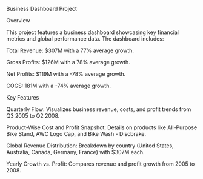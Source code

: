 Business Dashboard Project

Overview

This project features a business dashboard showcasing key financial metrics and global performance data. The dashboard includes:





Total Revenue: $307M with a 77% average growth.



Gross Profits: $126M with a 78% average growth.



Net Profits: $119M with a -78% average growth.



COGS: 181M with a -74% average growth.

Key Features





Quarterly Flow: Visualizes business revenue, costs, and profit trends from Q3 2005 to Q2 2008.



Product-Wise Cost and Profit Snapshot: Details on products like All-Purpose Bike Stand, AWC Logo Cap, and Bike Wash - Discbrake.



Global Revenue Distribution: Breakdown by country (United States, Australia, Canada, Germany, France) with $307M each.



Yearly Growth vs. Profit: Compares revenue and profit growth from 2005 to 2008.
